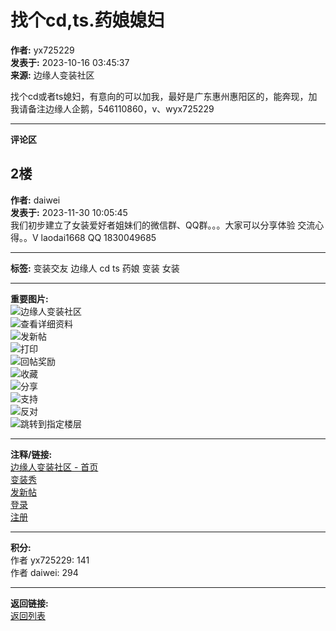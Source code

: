 # 找个cd,ts.药娘媳妇

**作者:** yx725229  
**发表于:** 2023-10-16 03:45:37  
**来源:** 边缘人变装社区  

找个cd或者ts媳妇，有意向的可以加我，最好是广东惠州惠阳区的，能奔现，加我请备注边缘人企鹅，546110860，v、wyx725229

---

**评论区**

## **2楼**
**作者:** daiwei  
**发表于:** 2023-11-30 10:05:45  
我们初步建立了女装爱好者姐妹们的微信群、QQ群。。。大家可以分享体验 交流心得。。V laodai1668 QQ 1830049685

--- 

**标签:** 变装交友  边缘人  cd  ts  药娘  变装  女装  

--- 

**重要图片:**  
![边缘人变装社区](./template/by025ok_tianya/okimg/extend/logo.png)  
![查看详细资料](./template/by025ok_tianya/okimg/common/userinfo.gif)  
![发新帖](./template/by025ok_tianya/okimg/common/pn_post.png)  
![打印](./template/by025ok_tianya/okimg/common/print.png)  
![回帖奖励](./template/by025ok_tianya/okimg/common/arw_r.gif)  
![收藏](./template/by025ok_tianya/okimg/common/fav.gif)  
![分享](./template/by025ok_tianya/okimg/common/oshr.png)  
![支持](./template/by025ok_tianya/okimg/common/rec_add.gif)  
![反对](./template/by025ok_tianya/okimg/common/rec_subtract.gif)  
![跳转到指定楼层](./template/by025ok_tianya/okimg/common/fj_btn.png)  

--- 

**注释/链接:**  
[边缘人变装社区 - 首页](./)  
[变装秀](plugin.php?id=muquan_portal_one)  
[发新帖](forum.php?mod=post&action=newthread&fid=66)  
[登录](javascript:;)  
[注册](member.php?mod=register)  

--- 

**积分:**  
作者 yx725229: 141  
作者 daiwei: 294  

--- 

**返回链接:**  
[返回列表](forum-167-1.html)  